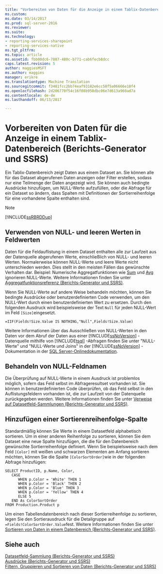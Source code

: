 ```yaml
---
title: "Vorbereiten von Daten für die Anzeige in einem Tablix-Datenbereich (Berichts-Generator und SSRS) | Microsoft Docs"
ms.custom: 
ms.date: 03/14/2017
ms.prod: sql-server-2016
ms.reviewer: 
ms.suite: 
ms.technology:
- reporting-services-sharepoint
- reporting-services-native
ms.tgt_pltfrm: 
ms.topic: article
ms.assetid: fbb00dc6-7887-480c-b771-cab6fecb8dcc
caps.latest.revision: 5
author: maggiesMSFT
ms.author: maggies
manager: erikre
ms.translationtype: Machine Translation
ms.sourcegitcommit: f3481fcc2bb74eaf93182e6cc58f5a06666e10f4
ms.openlocfilehash: 2d206770f54c16f08b958dbc06e7d613a960ad7a
ms.contentlocale: de-de
ms.lasthandoff: 06/13/2017

---
```

# <a name="preparing-data-for-display-in-a-tablix-data-region-report-builder-and-ssrs"></a>Vorbereiten von Daten für die Anzeige in einem Tablix-Datenbereich (Berichts-Generator und SSRS)
  Ein Tablix-Datenbereich zeigt Daten aus einem Dataset an. Sie können alle für das Dataset abgerufenen Daten anzeigen oder Filter erstellen, sodass nur eine Teilmenge der Daten angezeigt wird. Sie können auch bedingte Ausdrücke hinzufügen, um NULL-Werte aufzufüllen, oder die Abfrage für ein Dataset so ändern, dass Spalten mit Definitionen der Sortierreihenfolge für eine vorhandene Spalte enthalten sind.  
  
> [!NOTE]  
>  [!INCLUDE[ssRBRDDup](../../includes/ssrbrddup-md.md)]  
  
## <a name="working-with-nulls-and-blanks-in-field-values"></a>Verwenden von NULL- und leeren Werten in Feldwerten  
 Daten für die Feldauflistung in einem Dataset enthalten alle zur Laufzeit aus der Datenquelle abgerufenen Werte, einschließlich von NULL- und leeren Werten. Normalerweise können NULL-Werte und leere Werte nicht unterschieden werden. Dies stellt in den meisten Fällen das gewünschte Verhalten dar. Beispiel: Numerische Aggregatfunktionen wie [Sum](../../reporting-services/report-design/report-builder-functions-sum-function.md) und [Avg](../../reporting-services/report-design/report-builder-functions-avg-function.md) ignorieren NULL-Werte. Weitere Informationen finden Sie unter [Aggregatfunktionsreferenz &#40;Berichts-Generator und SSRS&#41;](../../reporting-services/report-design/report-builder-functions-aggregate-functions-reference.md).  
  
 Wenn Sie NULL-Werte auf andere Weise behandeln möchten, können Sie bedingte Ausdrücke oder benutzerdefinierten Code verwenden, um den NULL-Wert durch einen benutzerdefinierten Wert zu ersetzen. Durch den folgenden Ausdruck wird beispielsweise der Text `Null` für jeden NULL-Wert im Feld `[Size]`eingesetzt.  
  
```  
=IIF(Fields!Size.Value IS NOTHING,"Null",Fields!Size.Value)  
```  
  
 Weitere Informationen über das Ausschließen von NULL-Werten in den Daten vor dem Abruf der Daten aus einer [!INCLUDE[ssNoVersion](../../includes/ssnoversion-md.md)] -Datenquelle mithilfe von [!INCLUDE[tsql](../../includes/tsql-md.md)] -Abfragen finden Sie unter "NULL-Werte" und "NULL-Werte und Joins" in der [!INCLUDE[ssNoVersion](../../includes/ssnoversion-md.md)] -Dokumentation in der [SQL Server-Onlinedokumentation](http://go.microsoft.com/fwlink/?linkid=120955).  
  
## <a name="handling-null-field-names"></a>Behandeln von NULL-Feldnamen  
 Die Überprüfung auf NULL-Werte in einem Ausdruck ist problemlos möglich, sofern das Feld selbst im Abfrageresultset vorhanden ist. Sie können in benutzerdefinierten Code überprüfen, ob das Feld selbst in den Auflistungsfeldern vorhanden ist, die zur Laufzeit von der Datenquelle zurückgegeben werden. Weitere Informationen finden Sie unter [Verweise auf Datasetfeld-Sammlungen &#40;Berichts-Generator und SSRS&#41;](../../reporting-services/report-design/built-in-collections-dataset-fields-collection-references-report-builder.md).  
  
## <a name="adding-a-sort-order-column"></a>Hinzufügen einer Sortierenreihenfolge-Spalte  
 Standardmäßig können Sie Werte in einem Datasetfeld alphabetisch sortieren. Um in einer anderen Reihenfolge zu sortieren, können Sie dem Dataset eine neue Spalte hinzufügen, die die für den Datenbereich gewünschte Sortierreihenfolge definiert. Wenn Sie beispielsweise nach dem Feld `[Color]` mit weißen und schwarzen Elementen am Anfang sortieren möchten, können Sie die Spalte `[ColorSortOrder]`wie in der folgenden Abfrage hinzufügen:  
  
```  
SELECT ProductID, p.Name, Color,  
   CASE  
      WHEN p.Color = 'White' THEN 1  
      WHEN p.Color = 'Black' THEN 2  
      WHEN p.Color = 'Blue' THEN 3  
      WHEN p.Color = 'Yellow' THEN 4  
      ELSE 5  
   END As ColorSortOrder  
FROM Production.Product p  
```  
  
 Um einen Tabellendatenbereich nach dieser Sortierreihenfolge zu sortieren, legen Sie den Sortierausdruck für die Detailgruppe auf `=Fields!ColorSortOrder.Value`fest. Weitere Informationen finden Sie unter [Sortieren von Daten in einem Datenbereich &#40;Berichts-Generator und SSRS&#41;](../../reporting-services/report-design/sort-data-in-a-data-region-report-builder-and-ssrs.md).  
  
## <a name="see-also"></a>Siehe auch  
 [Datasetfeld-Sammlung &#40;Berichts-Generator und SSRS&#41;](../../reporting-services/report-data/dataset-fields-collection-report-builder-and-ssrs.md)   
 [Ausdrücke &#40;Berichts-Generator und SSRS&#41;](../../reporting-services/report-design/expressions-report-builder-and-ssrs.md)   
 [Filtern, Gruppieren und Sortieren von Daten &#40;Berichts-Generator und SSRS&#41;](../../reporting-services/report-design/filter-group-and-sort-data-report-builder-and-ssrs.md)  
  
  
